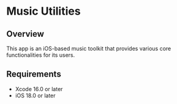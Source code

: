 # Music Utilities
## Overview
This app is an iOS-based music toolkit that provides various core functionalities for its users.

## Requirements
* Xcode 16.0 or later
* iOS 18.0 or later
